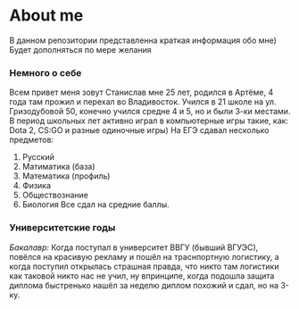 # About me #
В данном репозитории представленна краткая информация обо мне)
Будет дополняться по мере желания
### Немного о себе
Всем привет меня зовут Станислав мне 25 лет, родился в Артёме, 4 года там прожил и перехал во Владивосток. Учился в 21 школе на ул. Гризодубовой 50, конечно учился средне 4 и 5, но и были 3-ки местами.
В период школьных лет активно играл в компьютерные игры такие, как: Dota 2, CS:GO и разные одиночные игры)
На ЕГЭ сдавал несколько предметов:
1. Русский
2. Матиматика (база)
3. Математика (профиль)
4. Физика
5. Обществознание
6. Биология
Все сдал на средние баллы.
### Университетские годы
*Бакалавр:*
Когда поступал в университет ВВГУ (бывший ВГУЭС), повёлся на красивую рекламу и пошёл на траснпортную логистику, а когда поступил открылась страшная правда, что никто там логистики как таковой никто нас не учил, ну впринципе, когда подошла защита диплома быстренько нашёл за неделю диплом похожий и сдал, но на 3-ку.
